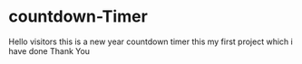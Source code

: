 # countdown-Timer
Hello visitors this is a new year countdown timer this my first project which i have done 
Thank You
